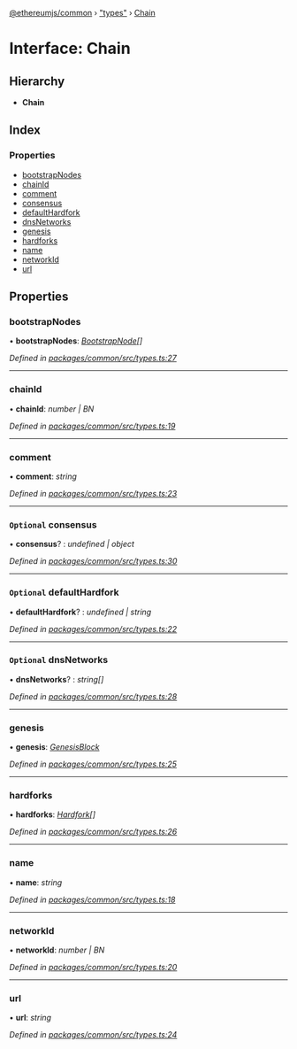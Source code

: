 [@ethereumjs/common](../README.md) › ["types"](../modules/_types_.md) › [Chain](_types_.chain.md)

# Interface: Chain

## Hierarchy

* **Chain**

## Index

### Properties

* [bootstrapNodes](_types_.chain.md#bootstrapnodes)
* [chainId](_types_.chain.md#chainid)
* [comment](_types_.chain.md#comment)
* [consensus](_types_.chain.md#optional-consensus)
* [defaultHardfork](_types_.chain.md#optional-defaulthardfork)
* [dnsNetworks](_types_.chain.md#optional-dnsnetworks)
* [genesis](_types_.chain.md#genesis)
* [hardforks](_types_.chain.md#hardforks)
* [name](_types_.chain.md#name)
* [networkId](_types_.chain.md#networkid)
* [url](_types_.chain.md#url)

## Properties

###  bootstrapNodes

• **bootstrapNodes**: *[BootstrapNode](_types_.bootstrapnode.md)[]*

*Defined in [packages/common/src/types.ts:27](https://github.com/ethereumjs/ethereumjs-monorepo/blob/master/packages/common/src/types.ts#L27)*

___

###  chainId

• **chainId**: *number | BN*

*Defined in [packages/common/src/types.ts:19](https://github.com/ethereumjs/ethereumjs-monorepo/blob/master/packages/common/src/types.ts#L19)*

___

###  comment

• **comment**: *string*

*Defined in [packages/common/src/types.ts:23](https://github.com/ethereumjs/ethereumjs-monorepo/blob/master/packages/common/src/types.ts#L23)*

___

### `Optional` consensus

• **consensus**? : *undefined | object*

*Defined in [packages/common/src/types.ts:30](https://github.com/ethereumjs/ethereumjs-monorepo/blob/master/packages/common/src/types.ts#L30)*

___

### `Optional` defaultHardfork

• **defaultHardfork**? : *undefined | string*

*Defined in [packages/common/src/types.ts:22](https://github.com/ethereumjs/ethereumjs-monorepo/blob/master/packages/common/src/types.ts#L22)*

___

### `Optional` dnsNetworks

• **dnsNetworks**? : *string[]*

*Defined in [packages/common/src/types.ts:28](https://github.com/ethereumjs/ethereumjs-monorepo/blob/master/packages/common/src/types.ts#L28)*

___

###  genesis

• **genesis**: *[GenesisBlock](_types_.genesisblock.md)*

*Defined in [packages/common/src/types.ts:25](https://github.com/ethereumjs/ethereumjs-monorepo/blob/master/packages/common/src/types.ts#L25)*

___

###  hardforks

• **hardforks**: *[Hardfork](_types_.hardfork.md)[]*

*Defined in [packages/common/src/types.ts:26](https://github.com/ethereumjs/ethereumjs-monorepo/blob/master/packages/common/src/types.ts#L26)*

___

###  name

• **name**: *string*

*Defined in [packages/common/src/types.ts:18](https://github.com/ethereumjs/ethereumjs-monorepo/blob/master/packages/common/src/types.ts#L18)*

___

###  networkId

• **networkId**: *number | BN*

*Defined in [packages/common/src/types.ts:20](https://github.com/ethereumjs/ethereumjs-monorepo/blob/master/packages/common/src/types.ts#L20)*

___

###  url

• **url**: *string*

*Defined in [packages/common/src/types.ts:24](https://github.com/ethereumjs/ethereumjs-monorepo/blob/master/packages/common/src/types.ts#L24)*
